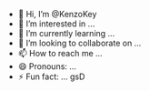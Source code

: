 - 👋 Hi, I’m @KenzoKey
- 👀 I’m interested in ...
- 🌱 I’m currently learning ...
- 💞️ I’m looking to collaborate on ...
- 📫 How to reach me ...
- 😄 Pronouns: ...
- ⚡ Fun fact: ...
gsD
<!---
KenzoKey/KenzoKey is a ✨ special ✨ repository because its `README.md` (this file) appears on your GitHub profile.
You can click the Preview link to take a look at your changes.
--->
